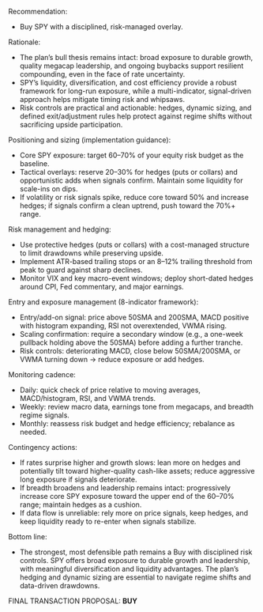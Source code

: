 Recommendation:
- Buy SPY with a disciplined, risk-managed overlay.

Rationale:
- The plan’s bull thesis remains intact: broad exposure to durable growth, quality megacap leadership, and ongoing buybacks support resilient compounding, even in the face of rate uncertainty.
- SPY’s liquidity, diversification, and cost efficiency provide a robust framework for long-run exposure, while a multi-indicator, signal-driven approach helps mitigate timing risk and whipsaws.
- Risk controls are practical and actionable: hedges, dynamic sizing, and defined exit/adjustment rules help protect against regime shifts without sacrificing upside participation.

Positioning and sizing (implementation guidance):
- Core SPY exposure: target 60–70% of your equity risk budget as the baseline.
- Tactical overlays: reserve 20–30% for hedges (puts or collars) and opportunistic adds when signals confirm. Maintain some liquidity for scale-ins on dips.
- If volatility or risk signals spike, reduce core toward 50% and increase hedges; if signals confirm a clean uptrend, push toward the 70%+ range.

Risk management and hedging:
- Use protective hedges (puts or collars) with a cost-managed structure to limit drawdowns while preserving upside.
- Implement ATR-based trailing stops or an 8–12% trailing threshold from peak to guard against sharp declines.
- Monitor VIX and key macro-event windows; deploy short-dated hedges around CPI, Fed commentary, and major earnings.

Entry and exposure management (8-indicator framework):
- Entry/add-on signal: price above 50SMA and 200SMA, MACD positive with histogram expanding, RSI not overextended, VWMA rising.
- Scaling confirmation: require a secondary window (e.g., a one-week pullback holding above the 50SMA) before adding a further tranche.
- Risk controls: deteriorating MACD, close below 50SMA/200SMA, or VWMA turning down → reduce exposure or add hedges.

Monitoring cadence:
- Daily: quick check of price relative to moving averages, MACD/histogram, RSI, and VWMA trends.
- Weekly: review macro data, earnings tone from megacaps, and breadth regime signals.
- Monthly: reassess risk budget and hedge efficiency; rebalance as needed.

Contingency actions:
- If rates surprise higher and growth slows: lean more on hedges and potentially tilt toward higher-quality cash-like assets; reduce aggressive long exposure if signals deteriorate.
- If breadth broadens and leadership remains intact: progressively increase core SPY exposure toward the upper end of the 60–70% range; maintain hedges as a cushion.
- If data flow is unreliable: rely more on price signals, keep hedges, and keep liquidity ready to re-enter when signals stabilize.

Bottom line:
- The strongest, most defensible path remains a Buy with disciplined risk controls. SPY offers broad exposure to durable growth and leadership, with meaningful diversification and liquidity advantages. The plan’s hedging and dynamic sizing are essential to navigate regime shifts and data-driven drawdowns.

FINAL TRANSACTION PROPOSAL: **BUY**
